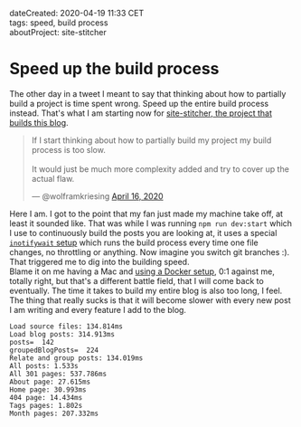 dateCreated: 2020-04-19 11:33 CET  
tags: speed, build process  
aboutProject: site-stitcher  

# Speed up the build process

The other day in a tweet I meant to say that thinking about how to partially build a project is 
time spent wrong. Speed up the entire build process instead. That's what I am starting now for 
[site-stitcher, the project that builds this blog][3].

<blockquote class="twitter-tweet"><p lang="en" dir="ltr">If I start thinking about how to partially build my project my build process is too slow.<br><br>It would just be much more complexity added and try to cover up the actual flaw.</p>&mdash; @wolframkriesing <a href="https://twitter.com/wolframkriesing/status/1250736234189766657?ref_src=twsrc%5Etfw">April 16, 2020</a></blockquote>

Here I am. I got to the point that my fan just made my machine take off, at least it sounded like.
That was while I was running `npm run dev:start` which I use to continuously build the posts you are looking at, 
it uses a special [`inotifywait` setup][2] which runs the build process every time one file
changes, no throttling or anything. Now imagine you switch git branches :). That triggered me to dig into the
building speed.\
Blame it on me having a Mac and [using a Docker setup][1], 0:1 against me, totally right, but that's a different
battle field, that I will come back to eventually.
The time it takes to build my entire blog is also too long, I feel. The thing that really sucks is that
it will become slower with every new post I am writing and every feature I add to the blog.

```text
Load source files: 134.814ms
Load blog posts: 314.913ms
posts=  142
groupedBlogPosts=  224
Relate and group posts: 134.019ms
All posts: 1.533s
All 301 pages: 537.786ms
About page: 27.615ms
Home page: 30.993ms
404 page: 14.434ms
Tags pages: 1.802s
Month pages: 207.332ms
```

[1]: https://github.com/wolframkriesing/site-stitcher/tree/466ae04603a99f8d529ec3ec8c9811d27fe0823d#develop
[2]: https://github.com/wolframkriesing/site-stitcher/blob/466ae04603a99f8d529ec3ec8c9811d27fe0823d/build-on-file-change.sh#L5
[3]: https://github.com/wolframkriesing/site-stitcher
